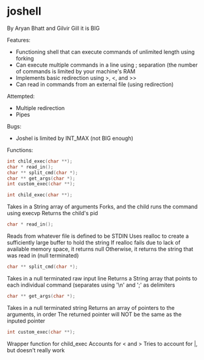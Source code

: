 # joshell
By Aryan Bhatt and Gilvir Gill
it is BIG

Features:
* Functioning shell that can execute commands of unlimited length using forking
* Can execute multiple commands in a line using ; separation (the number of commands is limited by your machine's RAM
* Implements basic redirection using >, <, and >>
* Can read in commands from an external file (using redirection)

Attempted:
* Multiple redirection
* Pipes

Bugs:
* Joshel is limited by INT_MAX (not BIG enough)

Functions:
```c
int child_exec(char **);
char * read_in();
char ** split_cmd(char *);
char ** get_args(char *);
int custom_exec(char **);
```

```c
int child_exec(char **);
```
Takes in a String array of arguments
Forks, and the child runs the command using execvp
Returns the child's pid

```c
char * read_in();
```
Reads from whatever file is defined to be STDIN
Uses realloc to create a sufficiently large buffer to hold the string
If realloc fails due to lack of available memory space, it returns null
Otherwise, it returns the string that was read in (null terminated)

```c
char ** split_cmd(char *);
```
Takes in a null terminated raw input line
Returns a String array that points to each individual command (separates using '\n' and ';' as delimiters

```c
char ** get_args(char *);
```
Takes in a null terminated string
Returns an array of pointers to the arguments, in order
The returned pointer will NOT be the same as the inputed pointer

```c
int custom_exec(char **);
```
Wrapper function for child_exec
Accounts for < and >
Tries to account for |, but doesn't really work
